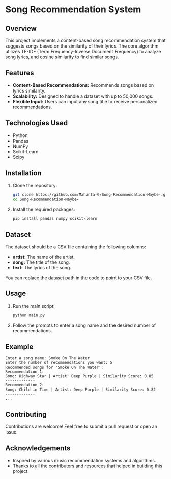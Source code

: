 # Song Recommendation System

## Overview
This project implements a content-based song recommendation system that suggests songs based on the similarity of their lyrics. The core algorithm utilizes TF-IDF (Term Frequency-Inverse Document Frequency) to analyze song lyrics, and cosine similarity to find similar songs.

## Features
- **Content-Based Recommendations:** Recommends songs based on lyrics similarity.
- **Scalability:** Designed to handle a dataset with up to 50,000 songs.
- **Flexible Input:** Users can input any song title to receive personalized recommendations.

## Technologies Used
- Python
- Pandas
- NumPy
- Scikit-Learn
- Scipy

## Installation
1. Clone the repository:
   ```bash
   git clone https://github.com/Mahanta-G/Song-Recommendation-Maybe-.git
   cd Song-Recommendation-Maybe-
   ```
2. Install the required packages:
   ```bash
   pip install pandas numpy scikit-learn
   ```

## Dataset
The dataset should be a CSV file containing the following columns:
- **artist:** The name of the artist.
- **song:** The title of the song.
- **text:** The lyrics of the song.

You can replace the dataset path in the code to point to your CSV file.

## Usage
1. Run the main script:
   ```bash
   python main.py
   ```
2. Follow the prompts to enter a song name and the desired number of recommendations.

## Example
```
Enter a song name: Smoke On The Water
Enter the number of recommendations you want: 5
Recommended songs for 'Smoke On The Water':
Recommendation 1: 
Song: Highway Star | Artist: Deep Purple | Similarity Score: 0.85
-------------
Recommendation 2: 
Song: Child in Time | Artist: Deep Purple | Similarity Score: 0.82
-------------
...
```

## Contributing
Contributions are welcome! Feel free to submit a pull request or open an issue.

## Acknowledgements
- Inspired by various music recommendation systems and algorithms.
- Thanks to all the contributors and resources that helped in building this project.
